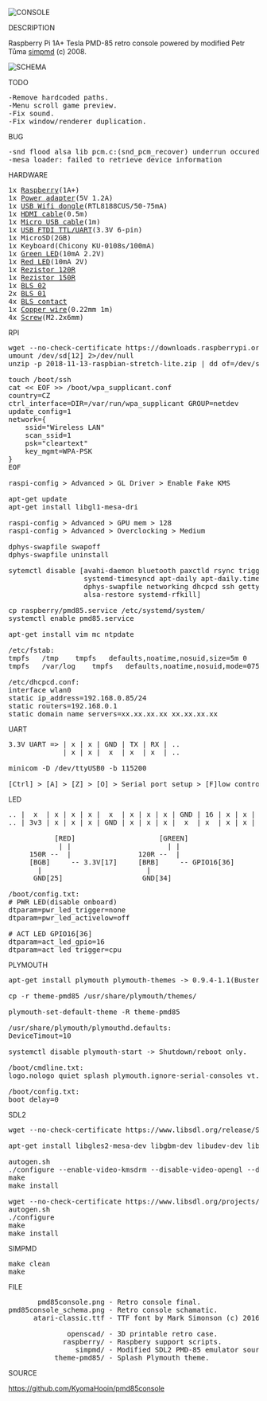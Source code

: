 ![CONSOLE](https://github.com/kyomahooin/pmd85console/raw/master/pmd85console.png "console")

DESCRIPTION

Raspberry Pi 1A+ Tesla PMD-85 retro console powered by modified Petr Tůma <a href="https://github.com/ceresek/simpmd">simpmd</a> (c) 2008.

![SCHEMA](https://github.com/kyomahooin/pmd85console/raw/master/pmd85console_schema.png "schema")

TODO

<pre>
-Remove hardcoded paths.
-Menu scroll game preview.
-Fix sound.
-Fix window/renderer duplication.
</pre>

BUG

<pre name="#bug">
-snd flood alsa lib pcm.c:(snd_pcm_recover) underrun occured
-mesa loader: failed to retrieve device information
</pre>

HARDWARE

<pre>
1x <a target="_blank" href="http://rpishop.cz/248-raspberry-pi-1a">Raspberry</a>(1A+)
1x <a target="_blank" href="https://www.ges.cz/cz/usb-napajec-napajeci-adapter-mw-5v-1-2a-sun-usb-GES07507424.html">Power adapter</a>(5V 1.2A)
1x <a target="_blank" href="https://www.mironet.cz/edimax-wireless-nano-usb-20-adapter-80211n-150mbps-sw-wps+dp117994/">USB Wifi dongle</a>(RTL8188CUS/50-75mA)
1x <a target="_blank" href="https://www.czc.cz/gembird-cablexpert-kabel-hdmi-hdmi-0-5m-1-4-m-m-stineny-zlacene-kontakty-cerna/248060/produkt">HDMI cable</a>(0.5m)
1x <a target="_blank" href="https://www.alza.cz/roline-usb-2-0-usb-am-micro-usb-bm">Micro USB cable</a>(1m)
1x <a target="_blank" href="https://www.aliexpress.com/item/New-High-Quality-USB-To-TTL-Serial-Module-FTDI-FT232RL-USB-3-3V-5V-To-TTL/32971767031.html">USB FTDI TTL/UART</a>(3.3V 6-pin)
1x MicroSD(2GB)
1x Keyboard(Chicony KU-0108s/100mA)
1x <a target="_blank" href="https://www.ges.cz/cz/l-934gd-GES10700054.html">Green LED</a>(10mA 2.2V)
1x <a target="_blank" href="https://www.ges.cz/cz/l-934id-GES10701762.html">Red LED</a>(10mA 2V)
1x <a target="_blank" href="https://www.ges.cz/cz/rm0207-120r-1-GES05300318.html">Rezistor 120R</a>
1x <a target="_blank" href="https://www.ges.cz/cz/rm0207-150r-1-GES05300319.html">Rezistor 150R</a>
1x <a target="_blank" href="https://www.ges.cz/cz/bls-02-GES06614037.html">BLS 02</a>
2x <a target="_blank" href="https://www.ges.cz/cz/bls-01-GES06614525.html">BLS 01</a>
4x <a target="_blank" href="https://www.ges.cz/cz/bls-contacts-GES06614047.html">BLS contact</a>
1x <a target="_blank" href="https://www.ges.cz/cz/tas-c130-0-GES13004464.html">Copper wire</a>(0.22mm 1m)
4x <a target="_blank" href="https://www.ges.cz/cz/esst-m2-2x6-GES06814889.html">Screw</a>(M2.2x6mm)
</pre>

RPI

<pre>
wget --no-check-certificate https://downloads.raspberrypi.org/raspbian_lite_latest
umount /dev/sd[12] 2>/dev/null
unzip -p 2018-11-13-raspbian-stretch-lite.zip | dd of=/dev/sda bs=4M

touch /boot/ssh
cat << EOF >> /boot/wpa_supplicant.conf
country=CZ
ctrl_interface=DIR=/var/run/wpa_supplicant GROUP=netdev
update_config=1
network={
	ssid="Wireless LAN"
	scan_ssid=1
	psk="cleartext"
	key_mgmt=WPA-PSK
}
EOF

raspi-config > Advanced > GL Driver > Enable Fake KMS

apt-get update
apt-get install libgl1-mesa-dri

raspi-config > Advanced > GPU mem > 128
raspi-config > Advanced > Overclocking > Medium

dphys-swapfile swapoff
dphys-swapfile uninstall

sytemctl disable [avahi-daemon bluetooth paxctld rsync triggerhappy triggerhappy.socket nfs-client.target
                  systemd-timesyncd apt-daily apt-daily.timer apt-daily-upgrade apt-daily-upgrade.timer
                  dphys-swapfile networking dhcpcd ssh getty@tty1 rc-local wifi-country keyboard-setup
                  alsa-restore systemd-rfkill]

cp raspberry/pmd85.service /etc/systemd/system/
systemctl enable pmd85.service

apt-get install vim mc ntpdate

/etc/fstab:
tmpfs	/tmp	tmpfs	defaults,noatime,nosuid,size=5m	0	0
tmpfs	/var/log	tmpfs	defaults,noatime,nosuid,mode=0755,size=5m	0	0

/etc/dhcpcd.conf:
interface wlan0
static ip_address=192.168.0.85/24
static routers=192.168.0.1
static domain_name_servers=xx.xx.xx.xx xx.xx.xx.xx
</pre>

UART

<pre>
3.3V UART => | x | x | GND | TX | RX | ..
             | x | x |  x  | x  | x  | ..

minicom -D /dev/ttyUSB0 -b 115200

[Ctrl] > [A] > [Z] > [O] > Serial port setup > [F]low control > Off
</pre>

LED

<pre name="led">
.. |  x  | x | x | x |  x  | x | x | x | GND | 16 | x | x |
.. | 3v3 | x | x | x | GND | x | x | x |  x  | x  | x | x |

           [RED]                    [GREEN]
            | |                       | |
     150R --  |                120R --  |
     [BGB]     -- 3.3V[17]     [BRB]     -- GPIO16[36]
       |                         |
      GND[25]                   GND[34]

/boot/config.txt:
# PWR LED(disable onboard)
dtparam=pwr_led_trigger=none
dtparam=pwr_led_activelow=off

# ACT LED GPIO16[36]
dtparam=act_led_gpio=16
dtparam=act_led_trigger=cpu
</pre>

PLYMOUTH

<pre>
apt-get install plymouth plymouth-themes -> 0.9.4-1.1(Buster)

cp -r theme-pmd85 /usr/share/plymouth/themes/

plymouth-set-default-theme -R theme-pmd85

/usr/share/plymouth/plymouthd.defaults:
DeviceTimout=10

systemctl disable plymouth-start -> Shutdown/reboot only.

/boot/cmdline.txt:
logo.nologo quiet splash plymouth.ignore-serial-consoles vt.global_cursor_default=0

/boot/config.txt:
boot_delay=0
</pre>

SDL2

<pre>
wget --no-check-certificate https://www.libsdl.org/release/SDL2-2.0.9.tar.gz

apt-get install libgles2-mesa-dev libgbm-dev libudev-dev libasound2-dev liblzma-dev

autogen.sh
./configure --enable-video-kmsdrm --disable-video-opengl --disable-video-x11 --disable-video-rpi
make
make install

wget --no-check-certificate https://www.libsdl.org/projects/SDL_ttf/release/SDL2_ttf-2.0.15.tar.gz
autogen.sh
./configure
make
make install
</pre>

SIMPMD

<pre>
make clean
make
</pre>

FILE

<pre>
       pmd85console.png - Retro console final.
pmd85console_schema.png - Retro console schamatic.
      atari-classic.ttf - TTF font by Mark Simonson (c) 2016.

              openscad/ - 3D printable retro case.
             raspberry/ - Raspbery support scripts.
                simpmd/ - Modified SDL2 PMD-85 emulator source code by Petr Tůma (c) 2008.
           theme-pmd85/ - Splash Plymouth theme.
</pre>

SOURCE

https://github.com/KyomaHooin/pmd85console

